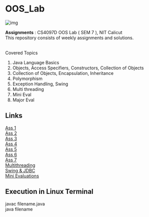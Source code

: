 # OOS_Lab

![img](https://static.javatpoint.com/core/images/what-is-object-oriented-programming.png)

**Assignments** : CS4097D OOS Lab ( SEM 7 ), NIT Calicut
<br/>
This repository consists of weekly assignments and solutions. 
<br/>
<br/>

Covered Topics
1. Java Language Basics
2. Objects, Access Specifiers, Constructors, Collection of Objects
3. Collection of Objects, Encapsulation, Inheritance
4. Polymorphism
5. Exception Handling, Swing
6. Multi threading
7. Mini Eval
8. Major Eval

## Links
[Ass 1](https://github.com/vasanthkumar18/OOPS_Lab/tree/main/ASS_1)<br/>
[Ass 2](https://github.com/vasanthkumar18/OOPS_Lab/tree/main/ASS_2)<br/>
[Ass 3](https://github.com/vasanthkumar18/OOPS_Lab/tree/main/ASS_3)<br/>
[Ass 4](https://github.com/vasanthkumar18/OOPS_Lab/tree/main/ASS_4)<br/>
[Ass 5](https://github.com/vasanthkumar18/OOPS_Lab/tree/main/ASS_5)<br/>
[Ass 6](https://github.com/vasanthkumar18/OOPS_Lab/tree/main/ASS_6)<br/>
[Ass 7](https://github.com/vasanthkumar18/OOPS_Lab/tree/main/ASS_7)<br/>
[Multithreading](https://github.com/vasanthkumar18/OOPS_Lab/blob/main/MultiThreading.pdf)<br/>
[Swing & JDBC](https://github.com/vasanthkumar18/OOPS_Lab/tree/main/Swing%20%26%20JDBC)<br/>
[Mini Evaluations](https://github.com/vasanthkumar18/OOPS_Lab/tree/main/Mini_Eval)<br/>

## Execution in Linux Terminal
javac filename.java </br>
java filename

